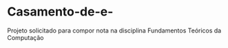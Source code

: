 # Casamento-de-e-
Projeto solicitado para compor nota na disciplina Fundamentos Teóricos da Computação
